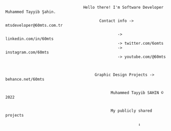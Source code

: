                                     
                                      Hello there! I'm Software Developer Muhammed Tayyib Şahin.
                                      
                                             Contact info ->   mtsdeveloper@60mts.com.tr
                                       
                                                     -> linkedin.com/in/60mts
                                                     -> twitter.com/6omts
                                                     -> instagram.com/60mts
                                                     -> youtube.com/@60mts
      
      
      
                                           Graphic Design Projects -> behance.net/60mts
                                               
      
                                                  Muhammed Tayyib SAHIN © 2022 

 
                                                  My publicly shared projects
                                                             
                                                              ↓

